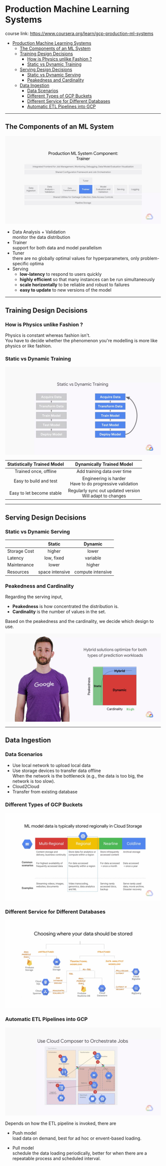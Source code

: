 # Production Machine Learning Systems
course link: https://www.coursera.org/learn/gcp-production-ml-systems  

- [Production Machine Learning Systems](#production-machine-learning-systems)
  - [The Components of an ML System](#the-components-of-an-ml-system)
  - [Training Design Decisions](#training-design-decisions)
    - [How is Physics unlike Fashion ?](#how-is-physics-unlike-fashion-)
    - [Static vs Dynamic Training](#static-vs-dynamic-training)
  - [Serving Design Decisions](#serving-design-decisions)
    - [Static vs Dynamic Serving](#static-vs-dynamic-serving)
    - [Peakedness and Cardinality](#peakedness-and-cardinality)
  - [Data Ingestion](#data-ingestion)
    - [Data Scenarios](#data-scenarios)
    - [Different Types of GCP Buckets](#different-types-of-gcp-buckets)
    - [Different Service for Different Databases](#different-service-for-different-databases)
    - [Automatic ETL Pipelines into GCP](#automatic-etl-pipelines-into-gcp)

---

## The Components of an ML System

![](assets/ml_sys_components.jpg)

- Data Analysis + Validation  
  monitor the data distribution 
- Trainer  
  support for both data and model parallelism
- Tuner  
  there are no globally optimal values for hyperparameters, only problem-specific optima
- Serving  
  - **low-latency** to respond to users quickly
  - **highly efficient** so that many instances can be run simultaneously
  - **scale horizontally** to be reliable and robust to failures
  - **easy to update** to new versions of the model 

---

## Training Design Decisions

### How is Physics unlike Fashion ?
Physics is constant whereas fashion isn't.  
You have to decide whether the phenomenon you're modelling is more like physics or like fashion.

### Static vs Dynamic Training

![](assets/static_vs_dynamic.jpg)

| Statistically Trained Model |                   Dynamically Trained Model                    |
| :-------------------------: | :------------------------------------------------------------: |
|    Trained once, offline    |                  Add training data over time                   |
|   Easy to build and test    | Engineering is harder<br /> Have to do progressive validation  |
|  Easy to let become stable  | Regularly sync out updated version<br /> Will adapt to changes |

---

## Serving Design Decisions

### Static vs Dynamic Serving

|              |     Static      |      Dynamic      |
| :----------- | :-------------: | :---------------: |
| Storage Cost |     higher      |       lower       |
|      Latency |   low, fixed    |     variable      |
|  Maintenance |      lower      |      higher       |
|    Resources | space intensive | compute intensive |

### Peakedness and Cardinality

Regarding the serving input,

- **Peakedness** is how concentrated the distribution is.  
- **Cardinality** is the number of values in the set.

Based on the peakedness and the cardinality, we decide which design to use.

![](assets/serving_peakedness_cardinality.jpg)

---

## Data Ingestion

### Data Scenarios
- Use local network to upload local data
- Use storage devices to transfer data offline  
  When the network is the bottleneck (e.g., the data is too big, the network is too slow).
- Cloud2Cloud
- Transfer from existing database

### Different Types of GCP Buckets

![](assets/GCP_buckets.jpg)

### Different Service for Different Databases

![](assets/different_storage_for_different_data_type.jpg)

### Automatic ETL Pipelines into GCP

![](assets/ETL_pipeline.jpg)

Depends on how the ETL pipeline is invoked, there are
- Push model  
  load data on demand, best for ad hoc or envent-based loading.

- Pull model  
  schedule the data loading periodically, better for when there are a repeatable process and scheduled interval.